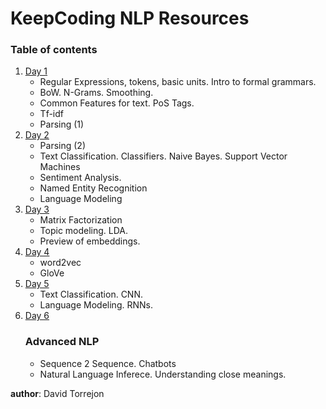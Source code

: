 # KeepCoding NLP Resources

### Table of contents 

1. [Day 1](Basics)
    * Regular Expressions, tokens, basic units. Intro to formal grammars.
    * BoW. N-Grams. Smoothing. 
    * Common Features for text. PoS Tags. 
    * Tf-idf
    * Parsing (1)
2. [Day 2](common_problems)
    * Parsing (2)
    * Text Classification. Classifiers. Naive Bayes. Support Vector Machines
    * Sentiment Analysis.
    * Named Entity Recognition 
    * Language Modeling
3. [Day 3](unsupervised_learning)
    * Matrix Factorization 
    * Topic modeling. LDA.
    * Preview of embeddings.
4. [Day 4](embeddings)
    * word2vec
    * GloVe
5. [Day 5](revisited_problems)
    * Text Classification. CNN.
    * Language Modeling. RNNs.
6. [Day 6](day_6)
    ### Advanced NLP
    * Sequence 2 Sequence. Chatbots
    * Natural Language Inferece. Understanding close meanings.


**author**: David Torrejon
